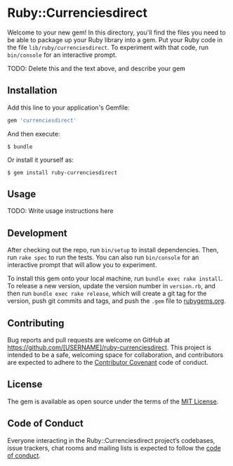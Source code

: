 # Ruby::Currenciesdirect

Welcome to your new gem! In this directory, you'll find the files you need to be able to package up your Ruby library into a gem. Put your Ruby code in the file `lib/ruby/currenciesdirect`. To experiment with that code, run `bin/console` for an interactive prompt.

TODO: Delete this and the text above, and describe your gem

## Installation

Add this line to your application's Gemfile:

```ruby
gem 'currenciesdirect'
```

And then execute:

    $ bundle

Or install it yourself as:

    $ gem install ruby-currenciesdirect

## Usage

TODO: Write usage instructions here

## Development

After checking out the repo, run `bin/setup` to install dependencies. Then, run `rake spec` to run the tests. You can also run `bin/console` for an interactive prompt that will allow you to experiment.

To install this gem onto your local machine, run `bundle exec rake install`. To release a new version, update the version number in `version.rb`, and then run `bundle exec rake release`, which will create a git tag for the version, push git commits and tags, and push the `.gem` file to [rubygems.org](https://rubygems.org).

## Contributing

Bug reports and pull requests are welcome on GitHub at https://github.com/[USERNAME]/ruby-currenciesdirect. This project is intended to be a safe, welcoming space for collaboration, and contributors are expected to adhere to the [Contributor Covenant](http://contributor-covenant.org) code of conduct.

## License

The gem is available as open source under the terms of the [MIT License](https://opensource.org/licenses/MIT).

## Code of Conduct

Everyone interacting in the Ruby::Currenciesdirect project’s codebases, issue trackers, chat rooms and mailing lists is expected to follow the [code of conduct](https://github.com/[USERNAME]/ruby-currenciesdirect/blob/master/CODE_OF_CONDUCT.md).
